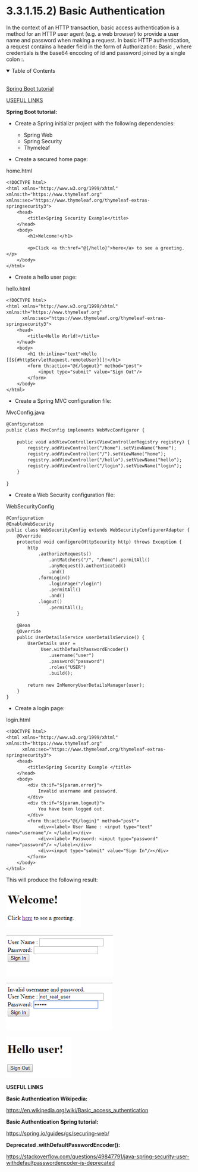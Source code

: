 # 3.3.1.15.2) Basic Authentication

In the context of an HTTP transaction, basic access authentication is a method for an HTTP user agent (e.g. a web browser) to provide a user name and password when making a request. In basic HTTP authentication, a request contains a header field in the form of Authorization: Basic <credentials>, where credentials is the base64 encoding of id and password joined by a single colon :.

<details open>
<summary>Table of Contents</summary>
<br>

[Spring Boot tutorial](#h1)

[USEFUL LINKS](#h2)

</details>

<a name="h1"/>

**Spring Boot tutorial:**

* Create a Spring initializr project with the following dependencies:
	* Spring Web
	* Spring Security
	* Thymeleaf
	
* Create a secured home page:

home.html
```
<!DOCTYPE html>
<html xmlns="http://www.w3.org/1999/xhtml" xmlns:th="https://www.thymeleaf.org" xmlns:sec="https://www.thymeleaf.org/thymeleaf-extras-springsecurity3">
    <head>
        <title>Spring Security Example</title>
    </head>
    <body>
        <h1>Welcome!</h1>

        <p>Click <a th:href="@{/hello}">here</a> to see a greeting.</p>
    </body>
</html>
```

* Create a hello user page:

hello.html
```
<!DOCTYPE html>
<html xmlns="http://www.w3.org/1999/xhtml" xmlns:th="https://www.thymeleaf.org"
      xmlns:sec="https://www.thymeleaf.org/thymeleaf-extras-springsecurity3">
    <head>
        <title>Hello World!</title>
    </head>
    <body>
        <h1 th:inline="text">Hello [[${#httpServletRequest.remoteUser}]]!</h1>
        <form th:action="@{/logout}" method="post">
            <input type="submit" value="Sign Out"/>
        </form>
    </body>
</html>
```

* Create a Spring MVC configuration file:

MvcConfig.java
```
@Configuration
public class MvcConfig implements WebMvcConfigurer {

    public void addViewControllers(ViewControllerRegistry registry) {
        registry.addViewController("/home").setViewName("home");
        registry.addViewController("/").setViewName("home");
        registry.addViewController("/hello").setViewName("hello");
        registry.addViewController("/login").setViewName("login");
    }

}
```

* Create a Web Security configuration file:

WebSecurityConfig
```
@Configuration
@EnableWebSecurity
public class WebSecurityConfig extends WebSecurityConfigurerAdapter {
    @Override
    protected void configure(HttpSecurity http) throws Exception {
        http
            .authorizeRequests()
                .antMatchers("/", "/home").permitAll()
                .anyRequest().authenticated()
                .and()
            .formLogin()
                .loginPage("/login")
                .permitAll()
                .and()
            .logout()
                .permitAll();
    }

    @Bean
    @Override
    public UserDetailsService userDetailsService() {
        UserDetails user =
             User.withDefaultPasswordEncoder()
                .username("user")
                .password("password")
                .roles("USER")
                .build();

        return new InMemoryUserDetailsManager(user);
    }
}
```

* Create a login page:

login.html
```
<!DOCTYPE html>
<html xmlns="http://www.w3.org/1999/xhtml" xmlns:th="https://www.thymeleaf.org"
      xmlns:sec="https://www.thymeleaf.org/thymeleaf-extras-springsecurity3">
    <head>
        <title>Spring Security Example </title>
    </head>
    <body>
        <div th:if="${param.error}">
            Invalid username and password.
        </div>
        <div th:if="${param.logout}">
            You have been logged out.
        </div>
        <form th:action="@{/login}" method="post">
            <div><label> User Name : <input type="text" name="username"/> </label></div>
            <div><label> Password: <input type="password" name="password"/> </label></div>
            <div><input type="submit" value="Sign In"/></div>
        </form>
    </body>
</html>
```

This will produce the following result:

![alt text](https://raw.githubusercontent.com/guidias1212/road_to_fullstack/master/images/basic_auth_welcome.png)

![alt text](https://raw.githubusercontent.com/guidias1212/road_to_fullstack/master/images/basic_auth_login.png)

![alt text](https://raw.githubusercontent.com/guidias1212/road_to_fullstack/master/images/basic_auth_fail.png)

![alt text](https://raw.githubusercontent.com/guidias1212/road_to_fullstack/master/images/basic_auth_success.png)

<a name="h2"/>

**USEFUL LINKS**

**Basic Authentication Wikipedia:**

https://en.wikipedia.org/wiki/Basic_access_authentication

**Basic Authentication Spring tutorial:**

https://spring.io/guides/gs/securing-web/

**Deprecated .withDefaultPasswordEncoder():**

https://stackoverflow.com/questions/49847791/java-spring-security-user-withdefaultpasswordencoder-is-deprecated